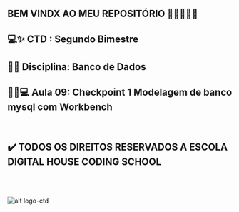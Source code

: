 ## BEM VINDX AO MEU REPOSITÓRIO 👩‍💻👩‍💻✨

## 💻✨ CTD : Segundo Bimestre 
## 📃✨ Disciplina: Banco de Dados
## 👩‍💻💻 __Aula 09: Checkpoint 1 Modelagem de banco mysql com Workbench__

<br>

## ✔️  __TODOS OS DIREITOS RESERVADOS A ESCOLA DIGITAL HOUSE CODING SCHOOL__
<br> <br>

![alt logo-ctd](https://vidadeempresa.com.br/wp-content/uploads/2021/02/curso.png)
